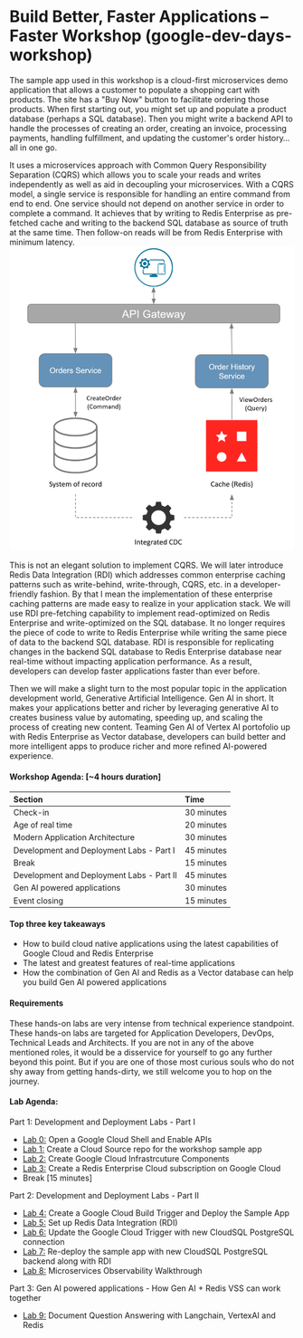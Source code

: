# Build Better, Faster Applications – Faster Workshop (google-dev-days-workshop)

The sample app used in this workshop is a cloud-first microservices demo application that allows a customer to populate a shopping cart with products. The site has a "Buy Now" button to facilitate ordering those products. When first starting out, you might set up and populate a product database (perhaps a SQL database). Then you might write a backend API to handle the processes of creating an order, creating an invoice, processing payments, handling fulfillment, and updating the customer's order history… all in one go.
    
It uses a microservices approach with Common Query Responsibility Separation (CQRS) which allows you to scale your reads and writes independently as well as aid in decoupling your microservices. With a CQRS model, a single service is responsible for handling an entire command from end to end. One service should not depend on another service in order to complete a command. It achieves that by writing to Redis Enterprise as pre-fetched cache and writing to the backend SQL database as source of truth at the same time. Then follow-on reads will be from Redis Enterprise with minimum latency.
![CQRS](./img/Redis_CQRS.png)
    
This is not an elegant solution to implement CQRS. We will later introduce Redis Data Integration (RDI) which addresses common enterprise caching patterns such as write-behind, write-through, CQRS, etc. in a developer-friendly fashion. By that I mean the implementation of these enterprise caching patterns are made easy to realize in your application stack. We will use RDI pre-fetching capability to implement read-optimized on Redis Enterprise and write-optimized on the SQL database. It no longer requires the piece of code to write to Redis Enterprise while writing the same piece of data to the backend SQL database. RDI is responsible for replicating changes in the backend SQL database to Redis Enterprise database near real-time without impacting application performance. As a result, developers can develop faster applications faster than ever before.
    
Then we will make a slight turn to the most popular topic in the application development world, Generative Artificial Intelligence. Gen AI in short. It makes your applications better and richer by leveraging generative AI to creates business value by automating, speeding up, and scaling the process of creating new content. Teaming Gen AI of Vertex AI portofolio up with Redis Enterprise as Vector database, developers can build better and more intelligent apps to produce richer and more refined AI-powered experience.
    
 
#### Workshop Agenda: [~4 hours duration]
<!-- BEGIN_AGENDA -->
| Section    | Time    |
|:-----------|:--------|
| Check-in | 30 minutes |
| Age of real time | 20 minutes |
| Modern Application Architecture | 30 minutes |
| Development and Deployment Labs - Part I | 45 minutes |
| Break | 15 minutes |
| Development and Deployment Labs - Part II | 45 minutes |
| Gen AI powered applications | 30 minutes |
| Event closing | 15 minutes |
<!-- END_AGENDA -->
       
     
#### Top three key takeaways
* How to build cloud native applications using the latest capabilities of Google Cloud and Redis Enterprise
* The latest and greatest features of real-time applications
* How the combination of Gen AI and Redis as a Vector database can help you build Gen AI powered applications


#### Requirements
These hands-on labs are very intense from technical experience standpoint. These hands-on labs are targeted for Application Developers, DevOps, Technical Leads and Architects. If you are not in any of the above mentioned roles, it would be a disservice for yourself to go any further beyond this point. But if you are one of those most curious souls who do not shy away from getting hands-dirty, we still welcome you to hop on the journey.

     
#### Lab Agenda:
Part 1: Development and Deployment Labs - Part I
* [Lab 0:](./lab0/) Open a Google Cloud Shell and Enable APIs
* [Lab 1:](./lab1/) Create a Cloud Source repo for the workshop sample app
* [Lab 2:](./lab2/) Create Google Cloud Infrastrcuture Components
* [Lab 3:](./lab3/) Create a Redis Enterprise Cloud subscription on Google Cloud
* Break [15 minutes]
    
Part 2: Development and Deployment Labs - Part II
* [Lab 4:](./lab4/) Create a Google Cloud Build Trigger and Deploy the Sample App
* [Lab 5:](./lab5/) Set up Redis Data Integration (RDI)
* [Lab 6:](./lab6/) Update the Google Cloud Trigger with new CloudSQL PostgreSQL connection
* [Lab 7:](./lab7/) Re-deploy the sample app with new CloudSQL PostgreSQL backend along with RDI
* [Lab 8:](./lab8/) Microservices Observability Walkthrough
    
Part 3: Gen AI powered applications - How Gen AI + Redis VSS can work together
* [Lab 9:](./lab9/qa_vertex_redis.ipynb) Document Question Answering with Langchain, VertexAI and Redis
      

     
